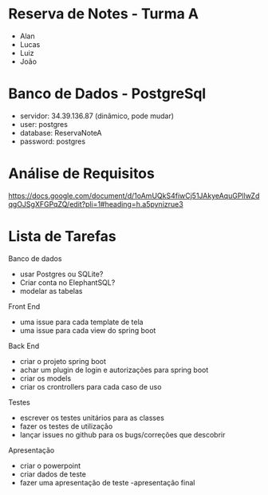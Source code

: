 # Reserva de Notes - Turma A
- Alan
- Lucas
- Luiz
- João

# Banco de Dados - PostgreSql
- servidor: 34.39.136.87 (dinâmico, pode mudar)
- user: postgres
- database: ReservaNoteA
- password: postgres

# Análise de Requisitos
https://docs.google.com/document/d/1oAmUQkS4fiwCj51JAkyeAquGPllwZdqgOJSgXFGPqZQ/edit?pli=1#heading=h.a5pynizrue3

# Lista de Tarefas

Banco de dados
- usar Postgres ou SQLite?
- Criar conta no ElephantSQL?
- modelar as tabelas

Front End
- uma issue para cada template de tela
- uma issue para cada view do spring boot

Back End
- criar o projeto spring boot
- achar um plugin de login e autorizações para spring boot
- criar os models
- criar os crontrollers para cada caso de uso

Testes
- escrever os testes unitários para as classes
- fazer os testes de utilização
- lançar issues no github para os bugs/correções que descobrir

Apresentação
- criar o powerpoint
- criar dados de teste
- fazer uma apresentação de teste
-apresentação final

